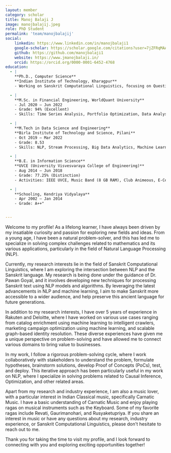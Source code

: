 ```yaml
---
layout: member
category: scholar
title: Manoj Balaji J
image: manojbalajij.jpeg
role: PhD Student
permalink: 'team/manojbalajij'
social:
    linkedin: https://www.linkedin.com/in/manojbalaji1 
    google-scholar: https://scholar.google.com/citations?user=7jZFRqMAAAAJ&hl
    github: https://github.com/manojbalaji1
    website: https://www.jmanojbalaji.in/
    orcid: https://orcid.org/0000-0001-6452-4768
education:
  - |
    **Ph.D., Computer Science**  
    **Indian Institute of Technology, Kharagpur**  
    - Working on Sanskrit Computational Linguistics, focusing on Question Answering, Cross-lingual Summarisation, and Information Retrieval"

  - |
    **M.Sc. in Financial Engineering, WorldQuant University**  
    - Jul 2020 – Jun 2022  
    - Grade: 94% (Excellent)  
    - Skills: Time Series Analysis, Portfolio Optimization, Data Analysis"

  - |
    **M.Tech in Data Science and Engineering**  
    **Birla Institute of Technology and Science, Pilani** 
    - Oct 2019 – Mar 2022  
    - Grade: 8.53  
    - Skills: NLP, Stream Processing, Big Data Analytics, Machine Learning, Deep Learning"

  - |
    **B.E. in Information Science**  
    **UVCE (University Visvesvaraya College of Engineering)**
    - Aug 2014 – Jun 2018  
    - Grade: 77.25% (Distinction)  
    - Activities: IEEE UVCE, Music Band (8 GB RAM), Club Animeous, E-Cell"

  - |
    **Schooling, Kendriya Vidyalaya**  
    - Apr 2002 – Jan 2014
    - Grade: A++"


---
```


Welcome to my profile! As a lifelong learner, I have always been driven by my insatiable curiosity and passion for exploring new fields and ideas. From a young age, I have been a natural problem-solver, and this has led me to specialize in solving complex challenges related to mathematics and its various applications, particularly in the field of Natural Language Processing (NLP).

Currently, my research interests lie in the field of Sanskrit Computational Linguistics, where I am exploring the intersection between NLP and the Sanskrit language. My research is being done under the guidance of Dr. Pawan Goyal, and it involves developing new techniques for processing Sanskrit text using NLP models and algorithms. By leveraging the latest advancements in NLP and machine learning, I aim to make Sanskrit more accessible to a wider audience, and help preserve this ancient language for future generations.

In addition to my research interests, I have over 5 years of experience in Rakuten and Deloitte, where I have worked on various use cases ranging from catalog enrichment using machine learning to intelligent crawlers, marketing campaign optimization using machine learning, and scalable graph-based identity resolution. These diverse experiences have given me a unique perspective on problem-solving and have allowed me to connect various domains to bring value to businesses.

In my work, I follow a rigorous problem-solving cycle, where I work collaboratively with stakeholders to understand the problem, formulate hypotheses, brainstorm solutions, develop Proof of Concepts (PoCs), test, and deploy. This iterative approach has been particularly useful in my work on NLP, where I specialize in solving problems related to Causal Inference, Optimization, and other related areas.

Apart from my research and industry experience, I am also a music lover, with a particular interest in Indian Classical music, specifically Carnatic Music. I have a basic understanding of Carnatic Music and enjoy playing ragas on musical instruments such as the Keyboard. Some of my favorite ragas include Revati, Gaurimanohari, and Rusyaketupriya. If you share an interest in music or have any questions about my research, industry experience, or Sanskrit Computational Linguistics, please don't hesitate to reach out to me.

Thank you for taking the time to visit my profile, and I look forward to connecting with you and exploring exciting opportunities together!